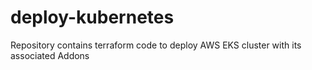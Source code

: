# deploy-kubernetes
Repository contains terraform code to deploy AWS EKS cluster with its associated Addons
